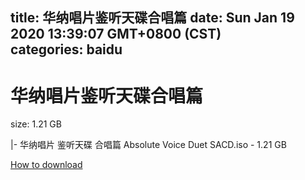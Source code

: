 
title: 华纳唱片鉴听天碟合唱篇
date: Sun Jan 19 2020 13:39:07 GMT+0800 (CST)    
categories: baidu
---

# 华纳唱片鉴听天碟合唱篇
size: 1.21 GB
 
 
|- 华纳唱片 鉴听天碟 合唱篇 Absolute Voice Duet SACD.iso - 1.21 GB

[How to download](https://bpcam.bemobtrk.com/go/2ceec3aa-1ca2-46d6-b9ff-aaa5c184517c?jno=3297)